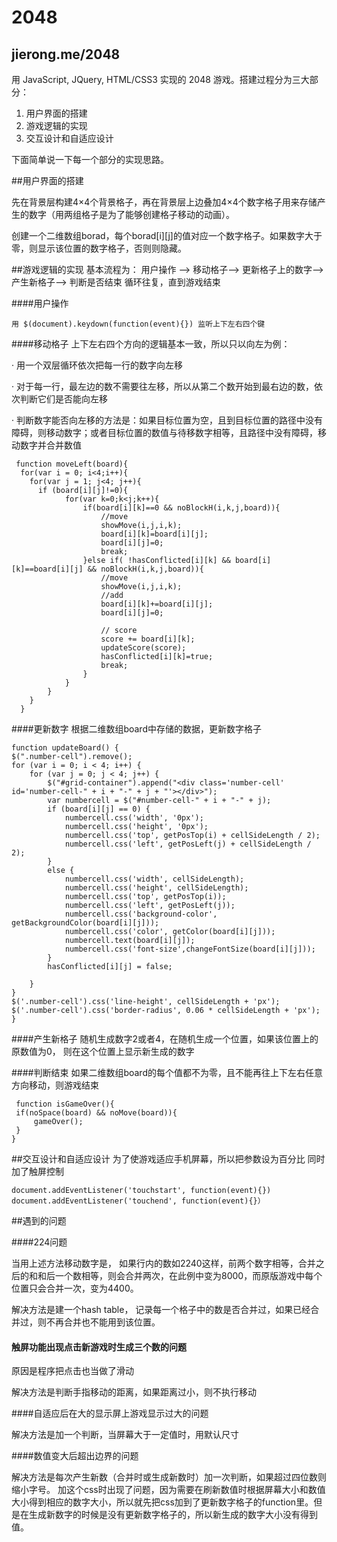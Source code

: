 2048
====
## jierong.me/2048

用 JavaScript, JQuery, HTML/CSS3 实现的 2048 游戏。搭建过程分为三大部分：

1. 用户界面的搭建
2. 游戏逻辑的实现
3. 交互设计和自适应设计

下面简单说一下每一个部分的实现思路。

##用户界面的搭建

先在背景层构建4×4个背景格子，再在背景层上边叠加4×4个数字格子用来存储产生的数字（用两组格子是为了能够创建格子移动的动画）。

创建一个二维数组borad，每个borad[i][j]的值对应一个数字格子。如果数字大于零，则显示该位置的数字格子，否则则隐藏。

##游戏逻辑的实现
基本流程为：
用户操作 ——> 移动格子——> 更新格子上的数字——> 产生新格子——> 判断是否结束  循环往复，直到游戏结束

####用户操作

    用 $(document).keydown(function(event){}) 监听上下左右四个键

####移动格子
上下左右四个方向的逻辑基本一致，所以只以向左为例：

 · 用一个双层循环依次把每一行的数字向左移
 
 · 对于每一行，最左边的数不需要往左移，所以从第二个数开始到最右边的数，依次判断它们是否能向左移
 
 · 判断数字能否向左移的方法是：如果目标位置为空，且到目标位置的路径中没有障碍，则移动数字；或者目标位置的数值与待移数字相等，且路径中没有障碍，移动数字并合并数值

     function moveLeft(board){
      for(var i = 0; i<4;i++){
        for(var j = 1; j<4; j++){
          if (board[i][j]!=0){
                for(var k=0;k<j;k++){
                    if(board[i][k]==0 && noBlockH(i,k,j,board)){
                        //move
                        showMove(i,j,i,k);
                        board[i][k]=board[i][j];
                        board[i][j]=0;
                        break;
                    }else if( !hasConflicted[i][k] && board[i][k]==board[i][j] && noBlockH(i,k,j,board)){
                        //move
                        showMove(i,j,i,k);
                        //add
                        board[i][k]+=board[i][j];
                        board[i][j]=0;
                        
                        // score
                        score += board[i][k];
                        updateScore(score);
                        hasConflicted[i][k]=true;
                        break;
                    }
                }     
            }
        }
      }


####更新数字
根据二维数组board中存储的数据，更新数字格子
    
    function updateBoard() {
    $(".number-cell").remove();
    for (var i = 0; i < 4; i++) {
        for (var j = 0; j < 4; j++) {
            $("#grid-container").append("<div class='number-cell' id='number-cell-" + i + "-" + j + "'></div>");
            var numbercell = $("#number-cell-" + i + "-" + j);
            if (board[i][j] == 0) {
                numbercell.css('width', '0px');
                numbercell.css('height', '0px');
                numbercell.css('top', getPosTop(i) + cellSideLength / 2);
                numbercell.css('left', getPosLeft(j) + cellSideLength / 2);
            }
            else {
                numbercell.css('width', cellSideLength);
                numbercell.css('height', cellSideLength);
                numbercell.css('top', getPosTop(i));
                numbercell.css('left', getPosLeft(j));
                numbercell.css('background-color', getBackgroundColor(board[i][j]));
                numbercell.css('color', getColor(board[i][j]));
                numbercell.text(board[i][j]);
                numbercell.css('font-size',changeFontSize(board[i][j]));
            }
            hasConflicted[i][j] = false;

        }
    }
    $('.number-cell').css('line-height', cellSideLength + 'px');
    $('.number-cell').css('border-radius', 0.06 * cellSideLength + 'px');
    }

####产生新格子
随机生成数字2或者4，在随机生成一个位置，如果该位置上的原数值为0， 则在这个位置上显示新生成的数字

####判断结束
如果二维数组board的每个值都不为零，且不能再往上下左右任意方向移动，则游戏结束

     function isGameOver(){
     if(noSpace(board) && noMove(board)){
         gameOver();
     }
    }

##交互设计和自适应设计
为了使游戏适应手机屏幕，所以把参数设为百分比
同时加了触屏控制

    document.addEventListener('touchstart', function(event){})
    document.addEventListener('touchend', function(event){}）

##遇到的问题

####224问题

当用上述方法移动数字是， 如果行内的数如2240这样，前两个数字相等，合并之后的和和后一个数相等，则会合并两次，在此例中变为8000，而原版游戏中每个位置只会合并一次，变为4400。

解决方法是建一个hash table， 记录每一个格子中的数是否合并过，如果已经合并过，则不再合并也不能用到该位置。

#### 触屏功能出现点击新游戏时生成三个数的问题
原因是程序把点击也当做了滑动

解决方法是判断手指移动的距离，如果距离过小，则不执行移动

####自适应后在大的显示屏上游戏显示过大的问题

解决方法是加一个判断，当屏幕大于一定值时，用默认尺寸

####数值变大后超出边界的问题

解决方法是每次产生新数（合并时或生成新数时）加一次判断，如果超过四位数则缩小字号。
加这个css时出现了问题，因为需要在刷新数值时根据屏幕大小和数值大小得到相应的数字大小，所以就先把css加到了更新数字格子的function里。但是在生成新数字的时候是没有更新数字格子的，所以新生成的数字大小没有得到值。


